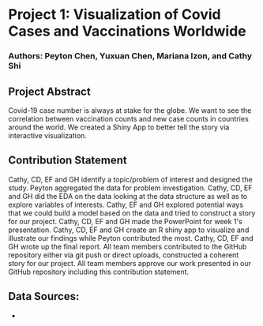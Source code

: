 # Project 1: Visualization of Covid Cases and Vaccinations Worldwide

### Authors: Peyton Chen, Yuxuan Chen, Mariana Izon, and Cathy Shi

## Project Abstract 

Covid-19 case number is always at stake for the globe. We want to see the correlation between vaccination counts and new case counts in countries around the world. We created a Shiny App to better tell the story via interactive visualization.

## Contribution Statement

Cathy, CD, EF and GH identify a topic/problem of interest and designed the study. Peyton aggregated the data for problem investigation. Cathy, CD, EF and GH did the EDA on the data  looking at the data structure as well as to explore variables of interests. Cathy, EF and GH explored potential ways that we could build a model based on the data and tried to construct a story for our project. Cathy, CD, EF and GH made the PowerPoint for week 1's presentation. Cathy, CD, EF and GH create an R shiny app to visualize and illustrate our findings while Peyton contributed the most. Cathy, CD, EF and GH wrote up the final report. All team members contributed to the GitHub repository either via git push or direct uploads, constructed a coherent story for our project. All team members approve our work presented in our GitHub repository including this contribution statement. 


## Data Sources:

- 

